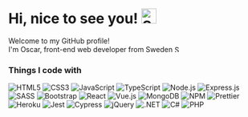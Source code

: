 # Hi, nice to see you! <img src="https://emojis.slackmojis.com/emojis/images/1531849430/4246/blob-sunglasses.gif?1531849430" alt="Sunglasses Emoji" width="30"/>

Welcome to my GitHub profile!  
I'm Oscar, front-end web developer from Sweden <img src="https://cdn-icons-png.flaticon.com/512/197/197564.png" alt="Sweden" width="13"/>

### Things I code with
![HTML5](https://img.shields.io/badge/-HTML5-E34F26?style=flat-square&logo=html5&logoColor=white)
![CSS3](https://img.shields.io/badge/-CSS3-1572B6?style=flat-square&logo=css3&logoColor=white)
![JavaScript](https://img.shields.io/badge/-JavaScript-F7DF1E?style=flat-square&logo=javascript&logoColor=black)
![TypeScript](https://img.shields.io/badge/-TypeScript-007ACC?style=flat-square&logo=typescript&logoColor=white)
![Node.js](https://img.shields.io/badge/-Node.js-43853d?style=flat-square&logo=node.js&logoColor=white)
![Express.js](https://img.shields.io/badge/-Express.js-000000?style=flat-square&logo=express&logoColor=white)
![SASS](https://img.shields.io/badge/-SASS-CC6699?style=flat-square&logo=sass&logoColor=white)
![Bootstrap](https://img.shields.io/badge/-Bootstrap-563D7C?style=flat-square&logo=bootstrap&logoColor=white)
![React](https://img.shields.io/badge/-React-45b8d8?style=flat-square&logo=react&logoColor=white)
![Vue.js](https://img.shields.io/badge/-Vue.js-4FC08D?style=flat-square&logo=vue.js&logoColor=white)
![MongoDB](https://img.shields.io/badge/-MongoDB-13aa52?style=flat-square&logo=mongodb&logoColor=white)
![NPM](https://img.shields.io/badge/-NPM-CB3837?style=flat-square&logo=npm&logoColor=white)
![Prettier](https://img.shields.io/badge/-Prettier-F7B93E?style=flat-square&logo=prettier&logoColor=white)
![Heroku](https://img.shields.io/badge/-Heroku-430098?style=flat-square&logo=heroku&logoColor=white)
![Jest](https://img.shields.io/badge/-Jest-C21325?style=flat-square&logo=jest&logoColor=white)
![Cypress](https://img.shields.io/badge/-Cypress-17202C?style=flat-square&logo=cypress&logoColor=white)
![jQuery](https://img.shields.io/badge/-jQuery-0769AD?style=flat-square&logo=jquery&logoColor=white)
![.NET](https://img.shields.io/badge/-.NET-512BD4?style=flat-square&logo=.net&logoColor=white)
![C#](https://img.shields.io/badge/-C%23-239120?style=flat-square&logo=c-sharp&logoColor=white)
![PHP](https://img.shields.io/badge/-PHP-777BB4?style=flat-square&logo=php&logoColor=white)

<!-- [![Oscar Elf's GitHub stats](https://github-readme-stats.vercel.app/api?username=effeboii&show_icons=true&count_private=true)](https://github.com/anuraghazra/github-readme-stats) -->
<!-- [![Top Langs](https://github-readme-stats.vercel.app/api/top-langs/?username=effeboii)](https://github.com/anuraghazra/github-readme-stats) -->
